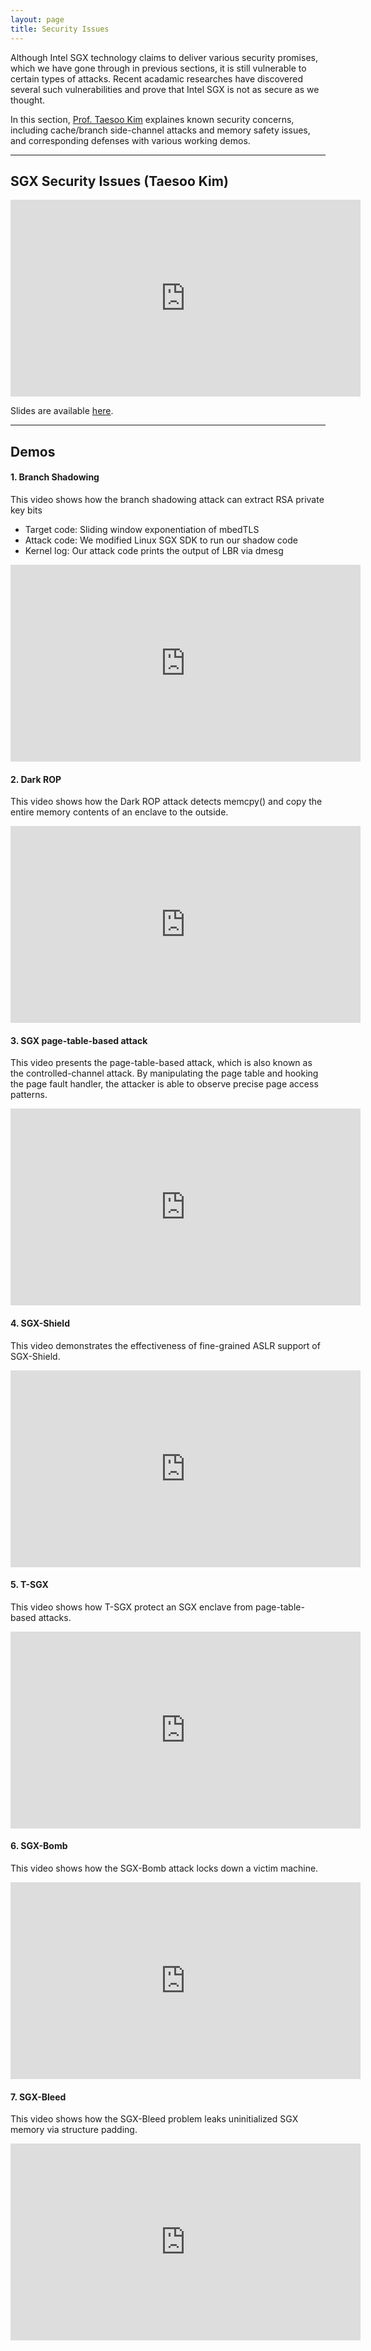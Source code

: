 ```yaml
---
layout: page
title: Security Issues
---
```


Although Intel SGX technology claims to deliver various security promises, which we have gone through in previous sections, it is still vulnerable to certain types of attacks. Recent acadamic researches have discovered several such vulnerabilities and prove that Intel SGX is not as secure as we thought.

In this section, [Prof. Taesoo Kim](https://taesoo.kim/) explaines known security concerns, including cache/branch side-channel attacks and memory safety issues, and corresponding defenses with various working demos.

----

## SGX Security Issues (Taesoo Kim)
<iframe width="560" height="315" src="https://www.youtube.com/embed/0TXR2JNsFBk" frameborder="0" allow="autoplay; encrypted-media" allowfullscreen></iframe>

Slides are available [here](/sgx101/files/security-issues.pdf).

----

## Demos

#### 1. Branch Shadowing

This video shows how the branch shadowing attack can extract
RSA private key bits

- Target code: Sliding window exponentiation of mbedTLS
- Attack code: We modified Linux SGX SDK to run our shadow code
- Kernel log: Our attack code prints the output of LBR via dmesg

<iframe width="560" height="315" src="https://www.youtube.com/embed/R_C0rfbg3p8" frameborder="0" allow="autoplay; encrypted-media" allowfullscreen></iframe>

#### 2. Dark ROP

This video shows how the Dark ROP attack detects
memcpy() and copy the entire memory contents of
an enclave to the outside.

<iframe width="560" height="315" src="https://www.youtube.com/embed/kixVRC-SHQE" frameborder="0" allow="autoplay; encrypted-media" allowfullscreen></iframe>

#### 3. SGX page-table-based attack

This video presents the page-table-based attack,
which is also known as the controlled-channel attack.
By manipulating the page table and hooking the page
fault handler, the attacker is able to observe
precise page access patterns.

<iframe width="560" height="315" src="https://www.youtube.com/embed/MCSlgEqNhIA" frameborder="0" allow="autoplay; encrypted-media" allowfullscreen></iframe>

#### 4. SGX-Shield

This video demonstrates the effectiveness of fine-grained
ASLR support of SGX-Shield.

<iframe width="560" height="315" src="https://www.youtube.com/embed/0aSilQ5SR58" frameborder="0" allow="autoplay; encrypted-media" allowfullscreen></iframe>

#### 5. T-SGX

This video shows how T-SGX protect an SGX enclave from
page-table-based attacks.

<iframe width="560" height="315" src="https://www.youtube.com/embed/uHt6D-lHl68" frameborder="0" allow="autoplay; encrypted-media" allowfullscreen></iframe>

#### 6. SGX-Bomb

This video shows how the SGX-Bomb attack locks down
a victim machine.

<iframe width="560" height="315" src="https://www.youtube.com/embed/Sutd0uCdY2E" frameborder="0" allow="autoplay; encrypted-media" allowfullscreen></iframe>

#### 7. SGX-Bleed

This video shows how the SGX-Bleed problem leaks
uninitialized SGX memory via structure padding.

<iframe width="560" height="315" src="https://www.youtube.com/embed/Cd-o_wV4iGk" frameborder="0" allow="autoplay; encrypted-media" allowfullscreen></iframe>